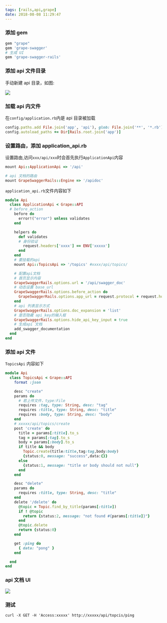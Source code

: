 ```yaml
---
tags: [rails,api,grape]
date: 2018-08-08 11:29:47
---
```


### 添加 gem

```ruby
gem "grape"
gem 'grape-swagger'
# 生成 UI
gem 'grape-swagger-rails'
```

### 添加 api 文件目录

手动新建 api 目录，如图:

![](http://ogbkru1bq.bkt.clouddn.com/选区_114.png)

### 加载 api 内文件

在`config/application.rb`内是 api 目录被加载

```ruby
config.paths.add File.join('app', 'api'), glob: File.join('**', '*.rb')
config.autoload_paths += Dir[Rails.root.join('app')]
```

### 设置路由，添加 application_api.rb

设置路由,访问`xxx/api/xxx`时会首先执行`ApplicationApi`内容

```ruby
mount Api::ApplicationApi => '/api'

# api 文档的路由
mount GrapeSwaggerRails::Engine => '/apidoc'
```

`application_api.rb`文件内容如下

```ruby
module Api
  class ApplicationApi < Grape::API
  # before_action
    before do
      error!("error") unless validates
    end

    helpers do
      def validates
      # 身份验证
        request.headers['xxxx'] == ENV['xxxxx']
      end
    end
    # 要挂载的api
    mount Api::TopicsApi => '/topics' #xxxx/api/topics/

    # 配置api文档
    # 首页显示内容
    GrapeSwaggerRails.options.url = '/api/swagger_doc'
    # 动态设置 base_url
    GrapeSwaggerRails.options.before_action do
      GrapeSwaggerRails.options.app_url = request.protocol + request.host_with_port
    end
    # api 列表显示方式
    GrapeSwaggerRails.options.doc_expansion = 'list'
    # 是否隐藏 api_key的输入框
    GrapeSwaggerRails.options.hide_api_key_input = true
    # 生成api 文档
    add_swagger_documentation
  end
end
```

### 添加 api 文件

`TopicsApi` 内容如下

```ruby
module Api
  class TopicsApi < Grape::API
    format :json

    desc "create"
    params do
      # 若上传文件，type:File
      requires :tag, type: String, desc: "tag"
      requires :title, type: String, desc: "title"
      requires :body, type: String, desc: "body"
    end
    # xxxxx/api/topics/create
    post 'create' do
      title = params[:title].to_s
      tag = params[:tag].to_s
      body = params[:body].to_s
      if title && body
        Topic.create(title:title,tag:tag,body:body)
        {status:0, message: "success",data:{}}
      else
        {status:1, message: "title or body should not null"}
      end
    end

    desc "delete"
    params do
      requires :title, type: String, desc: "title"
    end
    delete '/delete' do
      @topic = Topic.find_by_title(params[:title])
      if ! @topic
        return {status:2, message: "not found #{params[:title]}"}
      end
      @topic.delete
      return {status:0}
    end

    get :ping do
      { data: "pong" }
    end

  end
end
```

### api 文档 UI

![](http://ogbkru1bq.bkt.clouddn.com/1535269780.png)

### 测试

```shell
curl -X GET -H 'Access:xxxxx' http://xxxxx/api/topcis/ping
```
